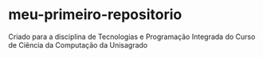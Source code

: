 # meu-primeiro-repositorio
Criado para a disciplina de Tecnologias e Programação Integrada do Curso de Ciência da Computação da Unisagrado
